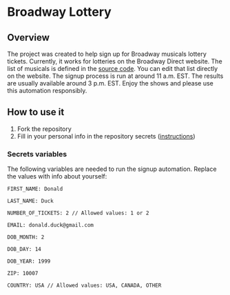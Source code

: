 # Broadway Lottery

## Overview

The project was created to help sign up for Broadway musicals lottery tickets. Currently, it works for lotteries on the Broadway Direct website. The list of musicals is defined in the [source code](/e2e/broadway-direct.spec.ts#L14). You can edit that list directly on the website. The signup process is run at around 11 a.m. EST. The results are usually available around 3 p.m. EST. Enjoy the shows and please use this automation responsibly.

## How to use it

1. Fork the repository
2. Fill in your personal info in the repository secrets ([instructions](https://docs.github.com/en/actions/security-guides/using-secrets-in-github-actions#creating-secrets-for-a-repository))

### Secrets variables

The following variables are needed to run the signup automation. Replace the values with info about yourself:
```
FIRST_NAME: Donald
```
```
LAST_NAME: Duck
```
```
NUMBER_OF_TICKETS: 2 // Allowed values: 1 or 2
```
```
EMAIL: donald.duck@gmail.com
```
```
DOB_MONTH: 2
```
```
DOB_DAY: 14
```
```
DOB_YEAR: 1999
```
```
ZIP: 10007
```
```
COUNTRY: USA // Allowed values: USA, CANADA, OTHER
```

